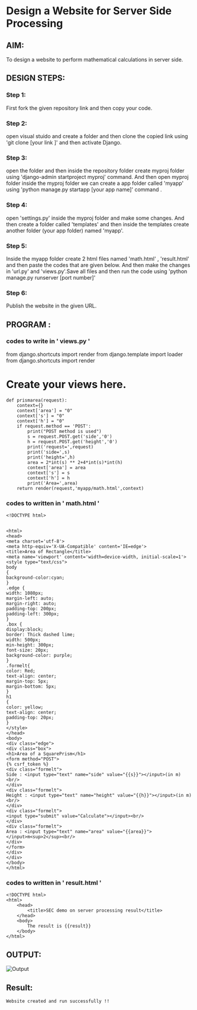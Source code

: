 # Design a Website for Server Side Processing

## AIM:
To design a website to perform mathematical calculations in server side.

## DESIGN STEPS:

### Step 1:
First fork the given repository link and then  copy your code.
### Step 2:
open visual stuido and create a folder and then clone
the copied link using 'git clone [your link ]'
and then activate Django.
### Step 3:
open the folder and then inside the repository folder create myproj folder using 'django-admin startproject myproj' command.
And then open myproj folder inside the myproj folder we can create a app folder called 'myapp' using 'python manage.py startapp [your app name]' command .

### Step 4:
open 'settings.py' inside the myproj folder and make some changes.
And then create a folder called 'templates' and then inside the templates create another folder (your app folder) named 'myapp'.



### Step 5:
Inside the myapp folder create 2 html files named 'math.html' , 'result.html' and then paste the codes that are given below. And then make the changes in 'url.py' and 'views.py'.Save all files and then run the code using 'python manage.py runserver [port number]'



### Step 6:

Publish the website in the given URL.

## PROGRAM :
### codes to write in ' views.py '

from django.shortcuts import render
from django.template  import loader
from django.shortcuts import render

# Create your views here.

```
def prismarea(request):
    context={}
    context['area'] = "0"
    context['s'] = "0"
    context['h'] = "0"
    if request.method == 'POST':
        print("POST method is used")
        s = request.POST.get('side','0')
        h = request.POST.get('height','0')
        print('request=',request)
        print('side=',s)
        print('height=',h)
        area = 2*int(s) ** 2+4*int(s)*int(h)
        context['area'] = area
        context['s'] = s
        context['h'] = h
        print('Area=',area)
    return render(request,'myapp/math.html',context)
```







### codes to written in ' math.html '

```
<!DOCTYPE html>


<html>
<head>
<meta charset='utf-8'>
<meta http-equiv='X-UA-Compatible' content='IE=edge'>
<title>Area of Rectangle</title>
<meta name='viewport' content='width=device-width, initial-scale=1'>
<style type="text/css">
body 
{
background-color:cyan;
}
.edge {
width: 1080px;
margin-left: auto;
margin-right: auto;
padding-top: 200px;
padding-left: 300px;
}
.box {
display:block;
border: Thick dashed lime;
width: 500px;
min-height: 300px;
font-size: 20px;
background-color: purple;
}
.formelt{
color: Red;
text-align: center;
margin-top: 5px;
margin-bottom: 5px;
}
h1
{
color: yellow;
text-align: center;
padding-top: 20px;
}
</style>
</head>
<body>
<div class="edge">
<div class="box">
<h1>Area of a SquarePrism</h1>
<form method="POST">
{% csrf_token %}
<div class="formelt">
Side : <input type="text" name="side" value="{{s}}"></input>(in m)<br/>
</div>
<div class="formelt">
Height : <input type="text" name="height" value="{{h}}"></input>(in m)<br/>
</div>
<div class="formelt">
<input type="submit" value="Calculate"></input><br/>
</div>
<div class="formelt">
Area : <input type="text" name="area" value="{{area}}"></input>m<sup>2</sup><br/>
</div>
</form>
</div>
</div>
</body>
</html>
```





### codes to written in ' result.html '


```
<!DOCTYPE html>
<html>
    <head>
        <title>SEC demo on server processing result</title>
    </head>
    <body>
        The result is {{result}}
    </body>
</html>
```




## OUTPUT:
![Output](https://github.com/dharshini-29/serversideprocessing/assets/147474632/d9d8bc2c-92bb-452a-bb06-6b4b6ef54d21)





## Result:
    Website created and run successfully !!
